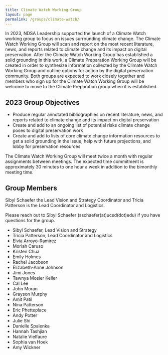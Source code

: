 ```yaml
---
title: Climate Watch Working Group
layout: page
permalink: /groups/climate-watch/
---
```


In 2023, NDSA Leadership supported the launch of a Climate Watch working group to focus on issues surrounding climate change. The Climate Watch Working Group will scan and report on the most recent literature, news, and reports related to climate change and its impact on digital preservation. After the Climate Watch Working Group has established a solid grounding in this work, a Climate Preparation Working Group will be created in order to synthesize information collected by the Climate Watch Working Group and outline options for action by the digital preservation community. Both groups are expected to work closely together and members who sign up for the Climate Watch Working Group will be welcome to move to the Climate Preparation group when it is established.
 

## 2023 Group Objectives 
- Produce regular annotated bibliographies on recent literature, news, and reports related to climate change and its impact on digital preservation
- Create and add to an ongoing list of potential risks climate change poses to digital preservation work
- Create and add to lists of core climate change information resources to get a solid grounding in the issue, help with future projections, and lobby for preservation resources

The Climate Watch Working Group will meet twice a month with regular assignments between meetings. The expected time commitment is approximately 30 minutes to one hour a week in addition to the bimonthly meeting time.      


## Group Members 
Sibyl Schaefer the Lead Vision and Strategy Coordinator and Tricia Patterson is the Lead Coordinator and Logistics. 

Please reach out to Sibyl Schaefer (sschaefer(at)ucsd(dot)edu) if you have questions for the group.  

- Sibyl Schaefer, Lead Vision and Strategy
- Tricia Patterson, Lead Coordinator and Logistics
- Elvia Arroyo-Ramirez
- Moriah Caruso
- Kristen Chua
- Emily Holmes
- Rachel Jacobson
- Elizabeth-Anne Johnson
- Jimi Jones
- Tawnya Mosier Keller
- Cal Lee
- John Moran
- Grayson Murphy
- Amit Patil
- Nina Patterson
- Eric Phetteplace
- Andy Potter
- Julie Shi
- Danielle Spalenka
- Hannah Tashjian
- Natalie Vielfaure
- Sophia van Hoek
- Amy Wickner